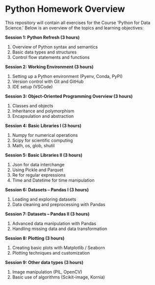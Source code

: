 # Python Homework Overview

This repository will contain all exercises for the Course 'Python for Data Science.' Below is an overview of the topics and learning objectives:

**Session 1: Python Refresh (3 hours)**  
1. Overview of Python syntax and semantics  
2. Basic data types and structures  
3. Control flow statements and functions  

**Session 2: Working Environment (3 hours)**  
1. Setting up a Python environment (Pyenv, Conda, PyPI)  
2. Version control with Git and GitHub  
3. IDE setup (VSCode)  

**Session 3: Object-Oriented Programming Overview (3 hours)**  
1. Classes and objects  
2. Inheritance and polymorphism  
3. Encapsulation and abstraction  

**Session 4: Basic Libraries I (3 hours)**  
1. Numpy for numerical operations  
2. Scipy for scientific computing  
3. Math, os, glob, shutil  

**Session 5: Basic Libraries II (3 hours)**  
1. Json for data interchange  
2. Using Pickle and Parquet  
3. Re for regular expressions  
4. Time and Datetime for time manipulation  

**Session 6: Datasets – Pandas I (3 hours)**  
1. Loading and exploring datasets  
2. Data cleaning and preprocessing with Pandas  

**Session 7: Datasets – Pandas II (3 hours)**  
1. Advanced data manipulation with Pandas  
2. Handling missing data and data transformation  

**Session 8: Plotting (3 hours)**  
1. Creating basic plots with Matplotlib / Seaborn  
2. Plotting techniques and customization  

**Session 9: Other data types (3 hours)**  
1. Image manipulation (PIL, OpenCV)  
2. Basic use of algorithms (Scikit-image, Kornia)  
